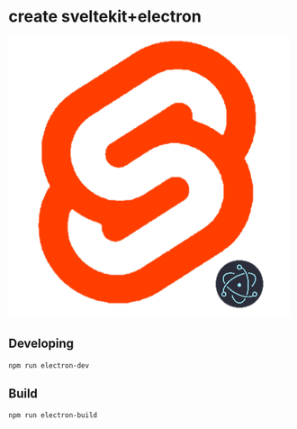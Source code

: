 # create sveltekit+electron
![svelteimage](https://github.com/phillychi3/create-electron-sveltekit/blob/master/static/svelte.electron_transparent.png?raw=true)
## Developing

```bash
npm run electron-dev
```

## Build

```bash
npm run electron-build

```
